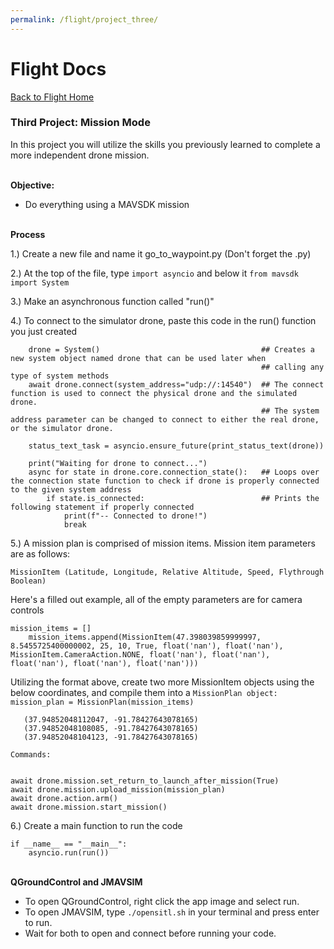 ```yaml
---
permalink: /flight/project_three/
---
```



# Flight Docs

[Back to Flight Home](/docs/flight/)


### Third Project: Mission Mode

In this project you will utilize the skills you previously 
learned to complete a more independent drone mission.

\
**Objective:**
 - Do everything using a MAVSDK mission

\
**Process**

1.) Create a new file and name it go_to_waypoint.py (Don't forget the .py)

2.) At the top of the file, type ```import asyncio``` and below it ```from mavsdk import System```

3.) Make an asynchronous function called "run()"

4.) To connect to the simulator drone, paste this code in the run() function you just created

```
    drone = System()                                    ## Creates a new system object named drone that can be used later when  
                                                        ## calling any type of system methods
    await drone.connect(system_address="udp://:14540")  ## The connect function is used to connect the physical drone and the simulated drone. 
                                                        ## The system address parameter can be changed to connect to either the real drone, or the simulator drone.

    status_text_task = asyncio.ensure_future(print_status_text(drone))

    print("Waiting for drone to connect...")
    async for state in drone.core.connection_state():   ## Loops over the connection state function to check if drone is properly connected to the given system address
        if state.is_connected:                          ## Prints the following statement if properly connected
            print(f"-- Connected to drone!")
            break
```

5.) A mission plan is comprised of mission items. Mission item parameters are as follows: 
```
MissionItem (Latitude, Longitude, Relative Altitude, Speed, Flythrough Boolean)
```

Here's a filled out example, all of the empty parameters are for camera controls

```
mission_items = []
    mission_items.append(MissionItem(47.398039859999997, 8.5455725400000002, 25, 10, True, float('nan'), float('nan'), MissionItem.CameraAction.NONE, float('nan'), float('nan'),  float('nan'), float('nan'), float('nan')))
``` 

Utilizing the format above, create two more MissionItem objects using the below coordinates, and 
compile them into a ```MissionPlan object:  mission_plan = MissionPlan(mission_items)```

```
   (37.94852048112047, -91.78427643078165)
   (37.94852048108085, -91.78427643078165)
   (37.94852048104123, -91.78427643078165)
```

```
Commands:


await drone.mission.set_return_to_launch_after_mission(True)
await drone.mission.upload_mission(mission_plan)
await drone.action.arm()
await drone.mission.start_mission()
```
6.) Create a main function to run the code  

```
if __name__ == "__main__":
    asyncio.run(run())
```

\
**QGroundControl and JMAVSIM**
 - To open QGroundControl, right click the app image and select run.
 - To open JMAVSIM, type ```./opensitl.sh``` in your terminal and press enter to run.
 - Wait for both to open and connect before running your code.